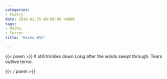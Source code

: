 ```yaml
---
categories:
- Poetry
date: 2016-02-25 00:00:00 +0000
tags:
- Haiku
- Terror
title: 'Haiku #12'

---
```

{{< poem >}}
It still trickles down
Long after the winds swept through.
Tears outlive terror.

{{< / poem >}}